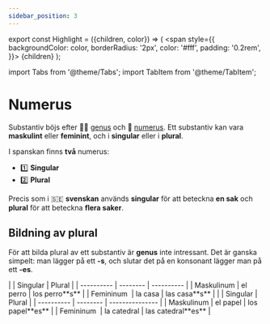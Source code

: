 ```yaml
---
sidebar_position: 3
---
```


export const Highlight = ({children, color}) => (
  <span
    style={{
      backgroundColor: color,
      borderRadius: '2px',
      color: '#fff',
      padding: '0.2rem',
    }}>
    {children}
  </span>
);

import Tabs from '@theme/Tabs';
import TabItem from '@theme/TabItem';

# <Highlight color="#0b00d1">Numerus</Highlight>

Substantiv böjs efter 👱‍♀️ [genus](/docs/Substantiv/Genus) och 🔢 [numerus](/docs/Substantiv/Numerus). Ett substantiv kan vara **maskulint** eller **feminint**, och i **singular** eller i **plural**.

I spanskan finns **två** numerus:

- 1️⃣ **Singular**
- 2️⃣ **Plural**

Precis som i 🇸🇪 **svenskan** används **singular** för att beteckna **en sak** och **plural** för att beteckna **flera saker**.

## <Highlight color="#ff4802">Bildning av plural</Highlight>

För att bilda plural av ett substantiv är **genus** inte intressant. Det är ganska simpelt: man lägger på ett **-s**, och slutar det på en konsonant lägger man på ett **-es**.

<Tabs>
  <TabItem value="vokal" label="Vokal" default>
  |            | Singular | Plural     |
  | ---------- | -------- | ---------- |
  | Maskulinum | el perro | los perro**s** |
  | Femininum  | la casa     | las casa**s**  |
  </TabItem>
  <TabItem value="konsonant" label="Konsonant">
  |            | Singular | Plural          |
  | ---------- | -------- | --------------- |
  | Maskulinum | el papel    | los papel**es**     |
  | Femininum  | la catedral | las catedral**es**  |  
  </TabItem>
</Tabs>